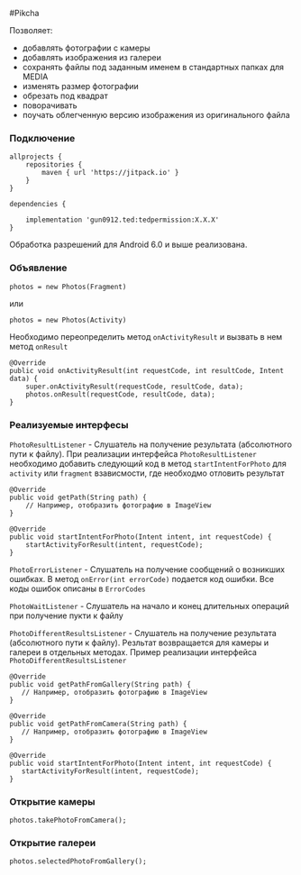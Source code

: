#Pikcha

Позволяет:
* добавлять фотографии с камеры
* добавлять изображения из галереи
* сохранять файлы под заданным именем в стандартных папках для MEDIA
* изменять размер фотографии
* обрезать под квадрат
* поворачивать
* поучать облегченную версию изображения из оригинального файла

### Подключение

```
allprojects {
    repositories {
        maven { url 'https://jitpack.io' }
    }
}

dependencies {

    implementation 'gun0912.ted:tedpermission:X.X.X'
}
```

Обработка разрешений для Android 6.0 и выше реализована.

### Объявление

```
photos = new Photos(Fragment)
```
или 
```
photos = new Photos(Activity)
```
    
Необходимо переопределить метод `onActivityResult` и вызвать в нем метод `onResult`

```
@Override
public void onActivityResult(int requestCode, int resultCode, Intent data) {
    super.onActivityResult(requestCode, resultCode, data);
    photos.onResult(requestCode, resultCode, data);
}
```

### Реализуемые интерфесы
    
`PhotoResultListener` - Слушатель на получение результата (абсолютного пути к файлу). При реализации интерфейса `PhotoResultListener` необходимо добавить следующий код в метод `startIntentForPhoto` для `activity` или `fragment` взависмости, где необходмо отловить результат
```
@Override
public void getPath(String path) {
    // Например, отобразить фотографию в ImageView
}

@Override
public void startIntentForPhoto(Intent intent, int requestCode) {
    startActivityForResult(intent, requestCode);
}
```
`PhotoErrorListener` - Слушатель на получение сообщений о возникших ошибках. В метод `onError(int errorCode)` подается код ошибки. Все коды ошибок описаны в `ErrorCodes`

`PhotoWaitListener` - Слушатель на начало и конец длительных операций при получение пукти к файлу

`PhotoDifferentResultsListener` - Слушатель на получение результата (абсолютного пути к файлу). Резльтат возвращается для камеры и галереи в отдельных методах. Пример реализации интерфейса `PhotoDifferentResultsListener`

```
@Override
public void getPathFromGallery(String path) {
   // Например, отобразить фотографию в ImageView
}

@Override
public void getPathFromCamera(String path) {
   // Например, отобразить фотографию в ImageView
}

@Override
public void startIntentForPhoto(Intent intent, int requestCode) {
   startActivityForResult(intent, requestCode);
}
```

### Открытие камеры

```
photos.takePhotoFromCamera();
```
    
### Открытие галереи

```
photos.selectedPhotoFromGallery();
```